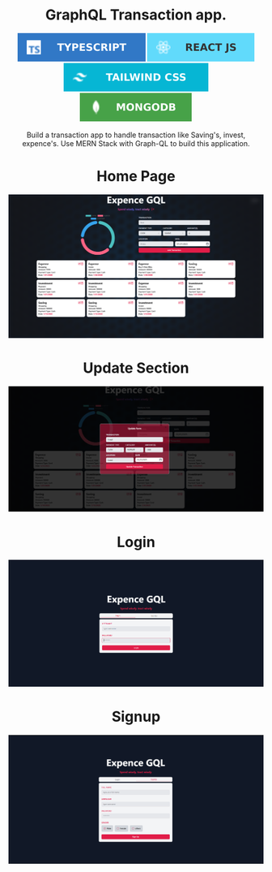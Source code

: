<div align="center">
  <div>
    <h1>GraphQL Transaction app.</h1>
    <div>
      <img src="./README/images/typescript.svg" alt="" />
      <img src="./README/images/react.svg" alt="" />
      <img src="./README/images/tailwind.svg" alt="" />
      <img src="./README/images/mongodb.svg" alt="" />
    </div>
    <p style="font-size: 14px; text-align: center; margin-top: 15px; margin-bottom:4px;">
      Build a transaction app to handle transaction like Saving's, invest,
      expence's. Use MERN Stack with Graph-QL to build this application.
    </p>
  </div>

  <div>
	<h1>Home Page</h1>
    <img src="./README/screenshots/app.png" alt=""/>
  </div>
  
  <div>
	<h1>Update Section</h1>
    <img src="./README/screenshots/update.png" alt=""/>
  </div>

  <div>
	<h1>Login</h1>
    <img src="./README/screenshots/login.png" alt=""/>
  </div>

  <div>
	<h1>Signup</h1>
    <img src="./README/screenshots/signup.png" alt=""/>
  </div>

  <div></div>
</div>
